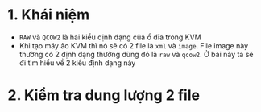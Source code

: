 # 1. Khái niệm 
- `RAW` và `QCOW2` là hai kiểu định dạng của ổ đĩa trong KVM  
- Khi tạo máy ảo KVM thì nó sẽ có 2 file là `xml` và `image`. File image này thường có 2 định dạng thường dùng đó là `raw` và `qcow2`. Ở bài này ta sẽ đi tìm hiểu về 2 kiểu định dạng này 
# 2. Kiểm tra dung lượng 2 file
